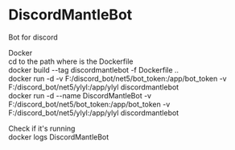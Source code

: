 # DiscordMantleBot
Bot for discord


Docker <br />
cd to the path where is the Dockerfile <br />
docker build --tag discordmantlebot -f  Dockerfile .. <br />
docker run -d -v F:/discord_bot/net5/bot_token:/app/bot_token -v F:/discord_bot/net5/ylyl:/app/ylyl discordmantlebot <br />
docker run -d --name DiscordMantleBot -v F:/discord_bot/net5/bot_token:/app/bot_token -v F:/discord_bot/net5/ylyl:/app/ylyl discordmantlebot <br />

Check if it's running <br />
docker logs DiscordMantleBot
